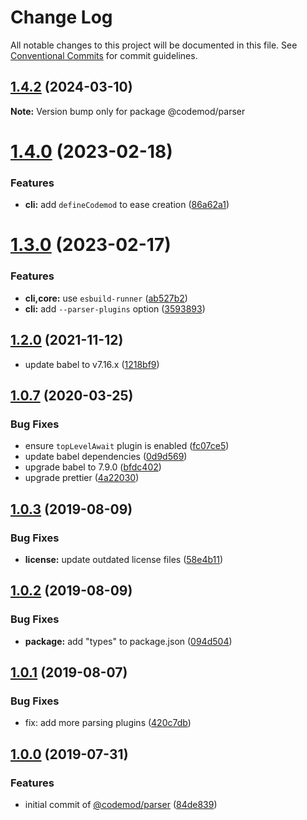 # Change Log

All notable changes to this project will be documented in this file.
See [Conventional Commits](https://conventionalcommits.org) for commit guidelines.

## [1.4.2](https://github.com/codemod-js/codemod/compare/@codemod/parser@1.4.1...@codemod/parser@1.4.2) (2024-03-10)

**Note:** Version bump only for package @codemod/parser





# [1.4.0](https://github.com/codemod-js/codemod/compare/@codemod/parser@1.3.0...@codemod/parser@1.4.0) (2023-02-18)


### Features

* **cli:** add `defineCodemod` to ease creation ([86a62a1](https://github.com/codemod-js/codemod/commit/86a62a11d9f25f2e2e581ff6287ce885ce18f93a))





# [1.3.0](https://github.com/codemod-js/codemod/compare/@codemod/parser@1.2.0...@codemod/parser@1.3.0) (2023-02-17)

### Features

- **cli,core:** use `esbuild-runner` ([ab527b2](https://github.com/codemod-js/codemod/commit/ab527b2cea23211732ab1a45512dc1f968c707c6))
- **cli:** add `--parser-plugins` option ([3593893](https://github.com/codemod-js/codemod/commit/3593893791c7e4e0e0c8cea31ea642b229c0bb8a))

## [1.2.0](https://github.com/codemod-js/codemod/compare/@codemod/parser@1.1.1...@codemod/parser@1.2.0) (2021-11-12)

- update babel to v7.16.x ([1218bf9](https://github.com/codemod-js/codemod/commit/1218bf98145feaa8a692611152559aa6b46b9ba0))

## [1.0.7](https://github.com/codemod-js/codemod/compare/@codemod/parser@1.0.5...@codemod/parser@1.0.7) (2020-03-25)

### Bug Fixes

- ensure `topLevelAwait` plugin is enabled ([fc07ce5](https://github.com/codemod-js/codemod/commit/fc07ce5edfe465938a24e59a5e4e9b851ca7e645))
- update babel dependencies ([0d9d569](https://github.com/codemod-js/codemod/commit/0d9d56985dbc5d47621073561cd1617116685e5d))
- upgrade babel to 7.9.0 ([bfdc402](https://github.com/codemod-js/codemod/commit/bfdc402a6ec0d5a1068c02c07107e8f7148e8a1a))
- upgrade prettier ([4a22030](https://github.com/codemod-js/codemod/commit/4a22030af417911cad1efe44111f9da38c1cc102))

## [1.0.3](https://github.com/codemod-js/codemod/compare/@codemod/parser@1.0.2...@codemod/parser@1.0.3) (2019-08-09)

### Bug Fixes

- **license:** update outdated license files ([58e4b11](https://github.com/codemod-js/codemod/commit/58e4b11))

## [1.0.2](https://github.com/codemod-js/codemod/compare/@codemod/parser@1.0.1...@codemod/parser@1.0.2) (2019-08-09)

### Bug Fixes

- **package:** add "types" to package.json ([094d504](https://github.com/codemod-js/codemod/commit/094d504))

## [1.0.1](https://github.com/codemod-js/codemod/compare/@codemod/parser@1.0.0...@codemod/parser@1.0.1) (2019-08-07)

### Bug Fixes

- fix: add more parsing plugins ([420c7db](https://github.com/codemod-js/codemod/commit/420c7db))

## [1.0.0](https://github.com/codemod-js/codemod/commit/26fe442) (2019-07-31)

### Features

- initial commit of [@codemod/parser](https://github.com/codemod/parser) ([84de839](https://github.com/codemod-js/codemod/commit/26fe442))
